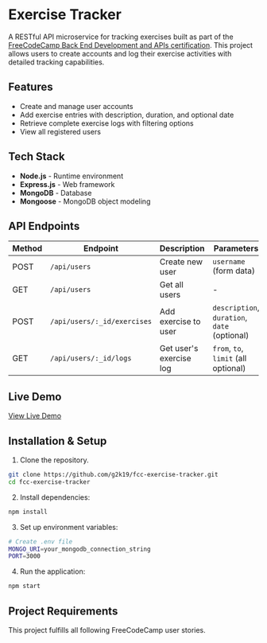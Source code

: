 # Exercise Tracker

A RESTful API microservice for tracking exercises built as part of the [FreeCodeCamp Back End Development and APIs certification](https://www.freecodecamp.org/learn/back-end-development-and-apis). This project allows users to create accounts and log their exercise activities with detailed tracking capabilities.

## Features

- Create and manage user accounts
- Add exercise entries with description, duration, and optional date
- Retrieve complete exercise logs with filtering options
- View all registered users

## Tech Stack

- **Node.js** - Runtime environment
- **Express.js** - Web framework
- **MongoDB** - Database
- **Mongoose** - MongoDB object modeling

## API Endpoints

| Method | Endpoint | Description | Parameters |
|--------|----------|-------------|------------|
| POST | `/api/users` | Create new user | `username` (form data) |
| GET | `/api/users` | Get all users | - |
| POST | `/api/users/:_id/exercises` | Add exercise to user | `description`, `duration`, `date` (optional) |
| GET | `/api/users/:_id/logs` | Get user's exercise log | `from`, `to`, `limit` (all optional) |

## Live Demo

[View Live Demo]()

## Installation & Setup
1. Clone the repository.
```bash
git clone https://github.com/g2k19/fcc-exercise-tracker.git
cd fcc-exercise-tracker
```
2. Install dependencies:
```bash
npm install
```
3. Set up environment variables:
```bash
# Create .env file
MONGO_URI=your_mongodb_connection_string
PORT=3000
```
4. Run the application:
```bash
npm start
```

## Project Requirements

This project fulfills all following FreeCodeCamp user stories.
